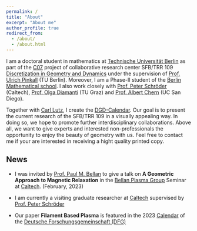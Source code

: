 ```yaml
---
permalink: /
title: "About"
excerpt: "About me"
author_profile: true
redirect_from:
  - /about/
  - /about.html
---
```


I am a doctoral student in mathematics at [Technische Universität Berlin](https://www.math.tu-berlin.de/menue/home/parameter/en/) as part of the [C07](https://www.discretization.de/projects/C07/) project of collaborative research center SFB/TRR 109 [Discretization in Geometry and Dynamics](https://www.discretization.de) under the supervision of [Prof. Ulrich Pinkall](https://page.math.tu-berlin.de/~pinkall/) (TU Berlin). Moreover, I am a Phase-II student of the [Berlin Mathematical school](https://www.math-berlin.de/index.php).
I also work closely with [Prof. Peter Schröder](http://users.cms.caltech.edu/~ps/) (Caltech), [Prof. Olga Diamanti](https://olga-diamanti.net) (TU Graz) and [Prof. Albert Chern](https://cseweb.ucsd.edu/~alchern/) (UC San Diego).

Together with [Carl Lutz](https://page.math.tu-berlin.de/~clutz/#outreach), I create the [DGD-Calendar](https://olligross.github.io/projects/DGDCalendar/DGDCalendar_project.html). Our goal is to present the current research of the SFB/TRR 109 in a visually appealing way. In doing so, we hope to promote further interdisciplinary collaborations. Above all, we want to give experts and interested non-professionals the opportunity to enjoy the beauty of geometry with us. Feel free to contact me if your are interested in receiving a hight quality printed copy.

News
------------------------
* I was invited by [Prof. Paul M. Bellan](https://www.eas.caltech.edu/people/pbellan) to give a talk on **A Geometric Approach to Magnetic Relaxation** in the [Bellan Plasma Group](http://www.bellanplasmagroup.caltech.edu) Seminar at [Caltech](https://www.caltech.edu). (February, 2023)

* I am currently a visiting graduate researcher at [Caltech](https://www.caltech.edu) supervised by [Prof. Peter Schröder](http://users.cms.caltech.edu/~ps/)

* Our paper **Filament Based Plasma** is featured in the 2023 [Calendar](https://www.dfg.de/dfg_magazin/aus_der_forschung/dfg_kalender_2023/index.html) of the [Deutsche Forschungsgemeinschaft (DFG)](https://www.dfg.de/index.jsp)

<!---

* [Prof. Peter Schröder](http://users.cms.caltech.edu/~ps/) invited me to be a visiting graduate researcher at [Caltech](https://www.caltech.edu) from January to July 2023.

* Our **Filament Based Plasma** paper will be featured in the 2023 calendar of the [Deutsche Forschungsgemeinschaft (DFG)](https://www.dfg.de/index.jsp)

* I presented our paper **Filament Based Plasma** at the [Discrete Geometric Structures](www.geometrie.tuwien.ac.at/ig/events/dgs2022) workshop, Vienna. (Aug., 2022)

* I presented our paper **Filament Based Plasma** at [SIGGRAPH 2022](https://s2022.siggraph.org/?utm_campaign=Registration%20Google%20Branded%20Search%20Ads&utm_source=search&utm_medium=search&utm_term&utm_content&cpn_id=628e734fede4f87920569773&e_id=60f70f258f0f937b1fd99273&gclid=Cj0KCQjwxIOXBhCrARIsAL1QFCaJWq77rnpqAkFD4CXwuc4P1eCT1JivsGiyIgRmlyl6pH3FLh4Y1AQaAvAzEALw_wcB), Vancouver. (Aug., 2022)

* I was invited by [Prof. Albert Chern](https://cseweb.ucsd.edu/~alchern/) to give a talk on the **Lagrangian Modeling and Geometric Optimization in Plasma Physics** at UC San Diego. (July, 2022)

* I was invited by [Prof. Olga Diamanti](https://olga-diamanti.net) to give a talk on the **Riemannian Geometry in Plasma Physics** in the geometry seminar at TU Graz. (May, 2022)

* Our paper **Filament Based Plasma** was accepted by ACM Transactions on Graphics and will be presented at SIGGRAPH 2022, Vancouver. (Apr., 2022)
-->
